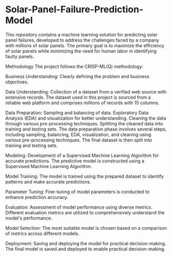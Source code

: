 # Solar-Panel-Failure-Prediction-Model
This repository contains a machine learning solution for predicting solar panel failures, developed to address the challenges faced by a company with millions of solar panels. The primary goal is to maximize the efficiency of solar panels while minimizing the need for human labor in identifying faulty panels.

Methodology
The project follows the CRISP-ML(Q) methodology:

Business Understanding: Clearly defining the problem and business objectives.

Data Understanding: Collection of a dataset from a verified web source with extensive records.
  The dataset used in this project is sourced from a reliable web platform and comprises millions of records with 15 columns.

Data Preparation: Sampling and balancing of data.
Exploratory Data Analysis (EDA) and visualization for better understanding.
Cleaning the data through various pre-processing techniques.
Splitting the cleaned data into training and testing sets.
The data preparation phase involves several steps, including sampling, balancing, EDA, visualization, and cleaning using various pre-processing techniques. The final dataset is then split into training and testing sets.

Modeling: Development of a Supervised Machine Learning Algorithm for accurate predictions.
The predictive model is constructed using a Supervised Machine Learning Algorithm.

Model Training: 
The model is trained using the prepared dataset to identify patterns and make accurate predictions.

Parameter Tuning: 
Fine-tuning of model parameters is conducted to enhance prediction accuracy.

Evaluation: Assessment of model performance using diverse metrics.
Different evaluation metrics are utilized to comprehensively understand the model's performance.

Model Selection: 
The most suitable model is chosen based on a comparison of metrics across different models.

Deployment: Saving and deploying the model for practical decision-making.
The final model is saved and deployed to enable practical decision-making.
